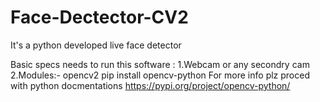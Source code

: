 # Face-Dectector-CV2
It's a python developed live face detector







Basic specs needs to run this software :
1.Webcam or any secondry cam
2.Modules:- opencv2
pip install opencv-python
For more info plz proced with python docmentations https://pypi.org/project/opencv-python/
